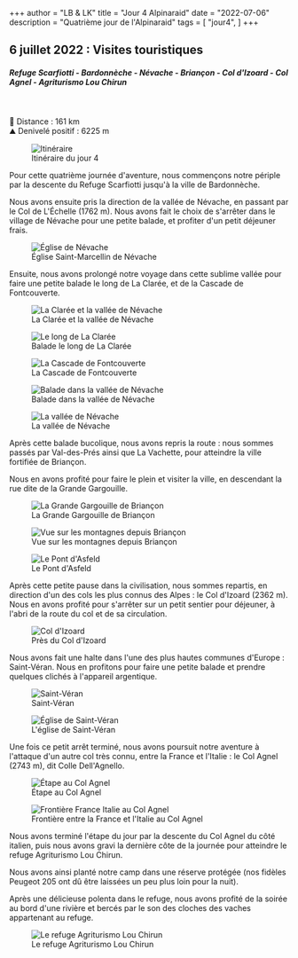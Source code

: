 +++
author = "LB & LK"
title = "Jour 4 Alpinaraid"
date = "2022-07-06"
description = "Quatrième jour de l'Alpinaraid"
tags = [
    "jour4",
]
+++

## 6 juillet 2022 : Visites touristiques
##### Refuge Scarfiotti - Bardonnèche - Névache - Briançon - Col d'Izoard - Col Agnel - Agriturismo Lou Chirun
<br />

📏 Distance : 161 km<br />
⛰️ Denivelé positif : 6225 m

<figure>
    <img loading="lazy" class="image-article" src="/images/day4/map4.jpg" alt="Itinéraire">
    <figcaption class="figure-caption">Itinéraire du jour 4</figcaption>
</figure>

Pour cette quatrième journée d'aventure, nous commençons notre périple par la descente du Refuge Scarfiotti jusqu'à la ville de Bardonnèche.

Nous avons ensuite pris la direction de la vallée de Névache, en passant par le Col de L'Échelle (1762 m). Nous avons fait le choix de s'arrêter dans le village de Névache pour une petite balade, et profiter d'un petit déjeuner frais.

<figure>
    <img loading="lazy" class="image-article" src="/images/day4/IMG_0421.jpg" alt="Église de Névache">
    <figcaption class="figure-caption">Église Saint-Marcellin de Névache</figcaption>
</figure>

Ensuite, nous avons prolongé notre voyage dans cette sublime vallée pour faire une petite balade le long de La Clarée, et de la Cascade de Fontcouverte.

<figure>
    <img loading="lazy" class="image-article" src="/images/day4/IMG_0422.jpg" alt="La Clarée et la vallée de Névache">
    <figcaption class="figure-caption">La Clarée et la vallée de Névache</figcaption>
</figure>

<figure>
    <img loading="lazy" class="image-article" src="/images/day4/IMG_0426.jpg" alt="Le long de La Clarée">
    <figcaption class="figure-caption">Balade le long de La Clarée</figcaption>
</figure>

<figure>
    <img loading="lazy" class="image-article" src="/images/day4/IMG_0435.jpg" alt="La Cascade de Fontcouverte">
    <figcaption class="figure-caption">La Cascade de Fontcouverte</figcaption>
</figure>

<figure>
    <img loading="lazy" class="image-article" src="/images/day4/IMG_0444.jpg" alt="Balade dans la vallée de Névache">
    <figcaption class="figure-caption">Balade dans la vallée de Névache</figcaption>
</figure>

<figure>
    <img loading="lazy" class="image-article" src="/images/day4/IMG_0452.jpg" alt="La vallée de Névache">
    <figcaption class="figure-caption">La vallée de Névache</figcaption>
</figure>

Après cette balade bucolique, nous avons repris la route : nous sommes passés par Val-des-Prés ainsi que La Vachette, pour atteindre la ville fortifiée de Briançon.

Nous en avons profité pour faire le plein et visiter la ville, en descendant la rue dite de la Grande Gargouille.

<figure>
    <img loading="lazy" class="image-article" src="/images/day4/IMG_0471.jpg" alt="La Grande Gargouille de Briançon">
    <figcaption class="figure-caption">La Grande Gargouille de Briançon</figcaption>
</figure>

<figure>
    <img loading="lazy" class="image-article" src="/images/day4/IMG_0472.jpg" alt="Vue sur les montagnes depuis Briançon">
    <figcaption class="figure-caption">Vue sur les montagnes depuis Briançon</figcaption>
</figure>

<figure>
    <img loading="lazy" class="image-article" src="/images/day4/IMG_0483.jpg" alt="Le Pont d'Asfeld">
    <figcaption class="figure-caption">Le Pont d'Asfeld</figcaption>
</figure>

Après cette petite pause dans la civilisation, nous sommes repartis, en direction d'un des cols les plus connus des Alpes : le Col d'Izoard (2362 m). Nous en avons profité pour s'arrêter sur un petit sentier pour déjeuner, à l'abri de la route du col et de sa circulation.

<figure>
    <img loading="lazy" class="image-article" src="/images/day4/IMG_0495.jpg" alt="Col d'Izoard">
    <figcaption class="figure-caption">Près du Col d'Izoard</figcaption>
</figure>

Nous avons fait une halte dans l'une des plus hautes communes d'Europe : Saint-Véran. Nous en profitons pour faire une petite balade et prendre quelques clichés à l'appareil argentique. 

<figure>
    <img loading="lazy" class="image-article" src="/images/day4/IMG_0497.jpg" alt="Saint-Véran">
    <figcaption class="figure-caption">Saint-Véran</figcaption>
</figure>

<figure>
    <img loading="lazy" class="image-article" src="/images/day4/IMG_0501.jpg" alt="Église de Saint-Véran">
    <figcaption class="figure-caption">L'église de Saint-Véran</figcaption>
</figure>

Une fois ce petit arrêt terminé, nous avons poursuit notre aventure à l'attaque d'un autre col très connu, entre la France et l'Italie : le Col Agnel (2743 m), dit Colle Dell'Agnello.

<figure>
    <img loading="lazy" class="image-article" src="/images/day4/IMG_0519.jpg" alt="Étape au Col Agnel">
    <figcaption class="figure-caption">Étape au Col Agnel</figcaption>
</figure>

<figure>
    <img loading="lazy" class="image-article" src="/images/day4/IMG_0522.jpg" alt="Frontière France Italie au Col Agnel">
    <figcaption class="figure-caption">Frontière entre la France et l'Italie au Col Agnel</figcaption>
</figure>

Nous avons terminé l'étape du jour par la descente du Col Agnel du côté italien, puis nous avons gravi la dernière côte de la journée pour atteindre le refuge Agriturismo Lou Chirun.

Nous avons ainsi planté notre camp dans une réserve protégée (nos fidèles Peugeot 205 ont dû être laissées un peu plus loin pour la nuit).

Après une délicieuse polenta dans le refuge, nous avons profité de la soirée au bord d'une rivière et bercés par le son des cloches des vaches appartenant au refuge.

<figure>
    <img loading="lazy" class="image-article" src="/images/day4/IMG_0538.jpg" alt="Le refuge Agriturismo Lou Chirun">
    <figcaption class="figure-caption">Le refuge Agriturismo Lou Chirun</figcaption>
</figure>

